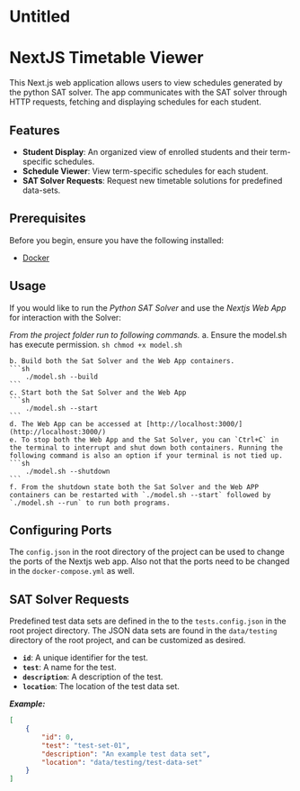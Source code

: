 # Untitled

# NextJS Timetable Viewer

This Next.js web application allows users to view schedules generated by the python SAT solver. The app communicates with the SAT solver through HTTP requests, fetching and displaying schedules for each student.

## Features

- **Student Display**: An organized view of enrolled students and their term-specific schedules.
- **Schedule Viewer**: View term-specific schedules for each student.
- **SAT Solver Requests**: Request new timetable solutions for predefined data-sets.

## Prerequisites

Before you begin, ensure you have the following installed:

- [Docker](https://www.docker.com/)

## Usage

If you would like to run the *Python SAT Solver* and use the *Nextjs Web App* for interaction with the Solver: 

*From the project folder run to following commands.*
	a. Ensure the model.sh has execute permission.
	```sh
		chmod +x model.sh
	```
	
    b. Build both the Sat Solver and the Web App containers.
	```sh
		./model.sh --build
	```
    c. Start both the Sat Solver and the Web App
	```sh
		./model.sh --start
	```
    d. The Web App can be accessed at [http://localhost:3000/](http://localhost:3000/)
    e. To stop both the Web App and the Sat Solver, you can `Ctrl+C` in the terminal to interrupt and shut down both containers. Running the following command is also an option if your terminal is not tied up.
	```sh
		./model.sh --shutdown
	```
    f. From the shutdown state both the Sat Solver and the Web APP containers can be restarted with `./model.sh --start` followed by `./model.sh --run` to run both programs.

## Configuring Ports
The `config.json` in the root directory of the project can be used to change the ports of the Nextjs web app. Also not that the ports need to be changed in the `docker-compose.yml` as well.

## SAT Solver Requests

Predefined test data sets are defined in the to the `tests.config.json` in the root project directory. The JSON data sets are found in the `data/testing` directory of the root project, and can be customized as desired.

- **`id`**: A unique identifier for the test.
- **`test`**: A name for the test.
- **`description`**: A description of the test.
- **`location`**: The location of the test data set.

***Example:***
```json
[
    {   
        "id": 0,
        "test": "test-set-01",
        "description": "An example test data set",
        "location": "data/testing/test-data-set"
    }
]
```